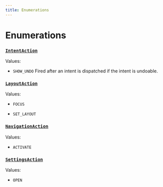 ```yaml
---
title: Enumerations
---
```

# Enumerations
### [`IntentAction`](https://github.com/dxos/dxos/blob/bfdd5a17b/packages/sdk/app-framework/src/plugins/IntentPlugin/provides.ts#L30)



Values:
- `SHOW_UNDO` Fired after an intent is dispatched if the intent is undoable.


### [`LayoutAction`](https://github.com/dxos/dxos/blob/bfdd5a17b/packages/sdk/app-framework/src/plugins/common/layout.ts#L76)



Values:
- `FOCUS` 

- `SET_LAYOUT` 


### [`NavigationAction`](https://github.com/dxos/dxos/blob/bfdd5a17b/packages/sdk/app-framework/src/plugins/common/navigation.ts#L47)



Values:
- `ACTIVATE` 


### [`SettingsAction`](https://github.com/dxos/dxos/blob/bfdd5a17b/packages/sdk/app-framework/src/plugins/common/settings.ts#L20)



Values:
- `OPEN` 


